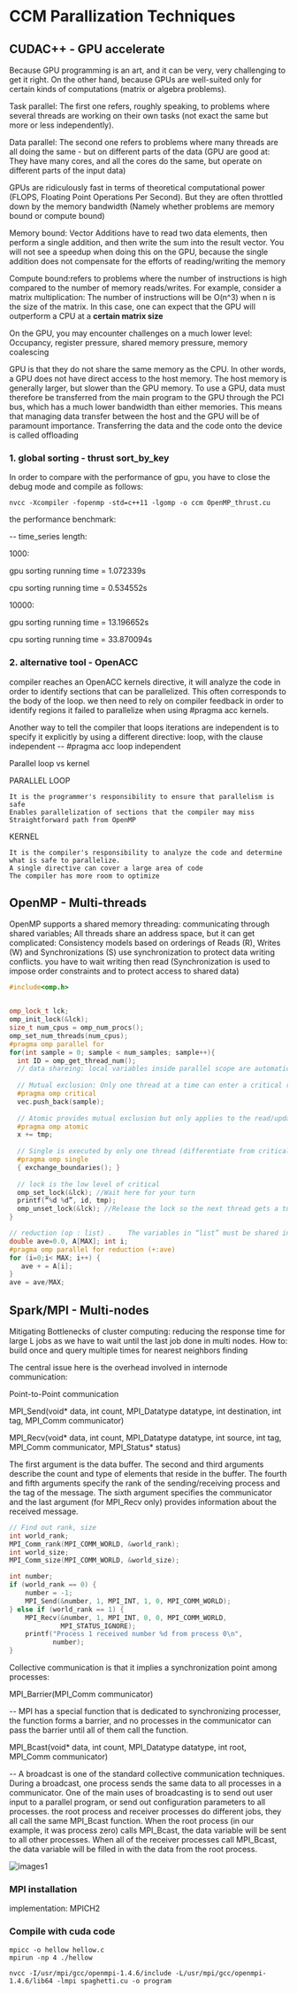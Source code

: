 # CCM Parallization Techniques

## CUDAC++ - GPU accelerate

Because GPU programming is an art, and it can be very, very challenging to get it right. On the other hand, because GPUs are well-suited only for certain kinds of computations (matrix or algebra problems).

Task parallel: The first one refers, roughly speaking, to problems where several threads are working on their own tasks (not exact the same but more or less independently). 

Data parallel: The second one refers to problems where many threads are all doing the same - but on different parts of the data (GPU are good at: They have many cores, and all the cores do the same, but operate on different parts of the input data)

GPUs are ridiculously fast in terms of theoretical computational power (FLOPS, Floating Point Operations Per Second). But they are often throttled down by the memory bandwidth  (Namely whether problems are memory bound or compute bound)

Memory bound: Vector Additions have to read two data elements, then perform a single addition, and then write the sum into the result vector. You will not see a speedup when doing this on the GPU, because the single addition does not compensate for the efforts of reading/writing the memory

Compute bound:refers to problems where the number of instructions is high compared to the number of memory reads/writes. For example, consider a matrix multiplication: The number of instructions will be O(n^3) when n is the size of the matrix. In this case, one can expect that the GPU will outperform a CPU at a **certain matrix size**

On the GPU, you may encounter challenges on a much lower level: Occupancy, register pressure, shared memory pressure, memory coalescing


 GPU is that they do not share the same memory as the CPU. In other words, a GPU does not have direct access to the host memory. The host memory is generally larger, but slower than the GPU memory. To use a GPU, data must therefore be transferred from the main program to the GPU through the PCI bus, which has a much lower bandwidth than either memories. This means that managing data transfer between the host and the GPU will be of paramount importance. Transferring the data and the code onto the device is called offloading

###  1. global sorting  - thrust sort_by_key

In order to compare with the performance of gpu, you have to close the debug mode and compile as follows:

```console
nvcc -Xcompiler -fopenmp -std=c++11 -lgomp -o ccm OpenMP_thrust.cu
```

the performance benchmark:

-- time_series length: 

1000:

gpu sorting running time = 1.072339s

cpu sorting running time = 0.534552s

10000:

gpu sorting running time = 13.196652s

cpu sorting running time = 33.870094s


###  2. alternative tool - OpenACC
  compiler reaches an OpenACC kernels directive, it will analyze the code in order to identify sections that can be parallelized. This often corresponds to the body of the loop. we then need to rely on compiler feedback in order to identify regions it failed to parallelize when using    #pragma acc kernels.
  
  Another way to tell the compiler that loops iterations are independent is to specify it explicitly by using a different directive: loop, with the clause independent  --  #pragma acc loop independent
  
  Parallel loop vs kernel

PARALLEL LOOP 

    It is the programmer's responsibility to ensure that parallelism is safe
    Enables parallelization of sections that the compiler may miss
    Straightforward path from OpenMP

KERNEL

    It is the compiler's responsibility to analyze the code and determine what is safe to parallelize.
    A single directive can cover a large area of code
    The compiler has more room to optimize

## OpenMP  - Multi-threads
OpenMP supports a shared memory threading:  communicating through shared variables; All threads share an address space, but it can get complicated: Consistency models based on orderings of Reads (R), Writes (W) and Synchronizations (S)
use synchronization to protect data writing conflicts.  you have to wait writing then read
(Synchronization is used to impose order constraints and to protect access to shared data)

```cpp
#include<omp.h>


omp_lock_t lck;
omp_init_lock(&lck);
size_t num_cpus = omp_num_procs();
omp_set_num_threads(num_cpus);
#pragma omp parallel for
for(int sample = 0; sample < num_samples; sample++){
  int ID = omp_get_thread_num();
  // data shareing: local variables inside parallel scope are automatically private;  global variables outside parallel scope are automatically shared
  
  // Mutual exclusion: Only one thread at a time can enter a critical region.
  #pragma omp critical
  vec.push_back(sample);
  
  // Atomic provides mutual exclusion but only applies to the read/update of a memory location
  #pragma omp atomic
  x += tmp;
  
  // Single is executed by only one thread (differentiate from critical: one thread one time for all threads)
  #pragma omp single
  { exchange_boundaries(); }
  
  // lock is the low level of critical
  omp_set_lock(&lck); //Wait here for your turn
  printf(“%d %d”, id, tmp);
  omp_unset_lock(&lck); //Release the lock so the next thread gets a turn
}

// reduction (op : list) .    The variables in “list” must be shared in the enclosing parallel region. 
double ave=0.0, A[MAX]; int i;
#pragma omp parallel for reduction (+:ave)
for (i=0;i< MAX; i++) {
   ave + = A[i];
}
ave = ave/MAX; 


```

## Spark/MPI   -   Multi-nodes

Mitigating Bottlenecks of cluster computing:  reducing the response time for large L jobs as we have to wait until the last job done in multi nodes.
How to:  build once and query multiple times for nearest neighbors finding

The central issue here is the overhead involved in internode communication:

Point-to-Point communication

MPI_Send(void* data, int count, MPI_Datatype datatype, int destination, int tag, MPI_Comm communicator)

MPI_Recv(void* data, int count, MPI_Datatype datatype, int source, int tag, MPI_Comm communicator, MPI_Status* status)

The first argument is the data buffer. The second and third arguments describe the count and type of elements that reside in the buffer. The fourth and fifth arguments specify the rank of the sending/receiving process and the tag of the message. The sixth argument specifies the communicator and the last argument (for MPI_Recv only) provides information about the received message.

```cpp
// Find out rank, size
int world_rank;
MPI_Comm_rank(MPI_COMM_WORLD, &world_rank);
int world_size;
MPI_Comm_size(MPI_COMM_WORLD, &world_size);

int number;
if (world_rank == 0) {
    number = -1;
    MPI_Send(&number, 1, MPI_INT, 1, 0, MPI_COMM_WORLD);
} else if (world_rank == 1) {
    MPI_Recv(&number, 1, MPI_INT, 0, 0, MPI_COMM_WORLD,
             MPI_STATUS_IGNORE);
    printf("Process 1 received number %d from process 0\n",
           number);
}
```

Collective communication is that it implies a synchronization point among processes:

MPI_Barrier(MPI_Comm communicator) 

-- MPI has a special function that is dedicated to synchronizing processer, the function forms a barrier, and no processes in the communicator can pass the barrier until all of them call the function.


MPI_Bcast(void* data, int count, MPI_Datatype datatype, int root, MPI_Comm communicator)

-- A broadcast is one of the standard collective communication techniques. During a broadcast, one process sends the same data to all processes in a communicator. One of the main uses of broadcasting is to send out user input to a parallel program, or send out configuration parameters to all processes.
the root process and receiver processes do different jobs, they all call the same MPI_Bcast function. When the root process (in our example, it was process zero) calls MPI_Bcast, the data variable will be sent to all other processes. When all of the receiver processes call MPI_Bcast, the data variable will be filled in with the data from the root process.


![images1](https://www.dropbox.com/s/saminbnq6k6uxxx/Screenshot%202018-11-27%2019.05.33.png)

### MPI installation

implementation: MPICH2

### Compile with cuda code
```console
mpicc -o hellow hellow.c
mpirun -np 4 ./hellow
```


```console
nvcc -I/usr/mpi/gcc/openmpi-1.4.6/include -L/usr/mpi/gcc/openmpi-1.4.6/lib64 -lmpi spaghetti.cu -o program
```
